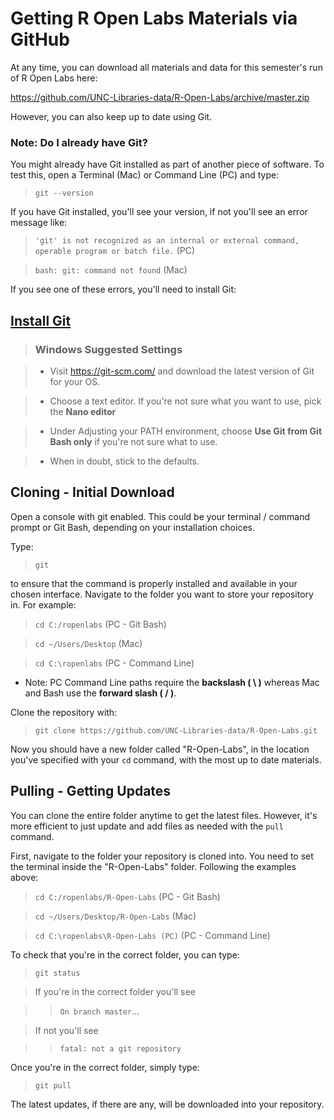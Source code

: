 # Getting R Open Labs Materials via GitHub

At any time, you can download all materials and data for this semester's run of R Open Labs here:

https://github.com/UNC-Libraries-data/R-Open-Labs/archive/master.zip

However, you can also keep up to date using Git.

### Note: Do I already have Git?

You might already have Git installed as part of another piece of software.  To test this, open a Terminal (Mac) or Command Line (PC) and type:

> `git --version`

If you have Git installed, you'll see your version, if not you'll see an error message like:

> `'git' is not recognized as an internal or external command,
operable program or batch file.` (PC)

> `bash: git: command not found` (Mac)

If you see one of these errors, you'll need to install Git:

## <a href=https://git-scm.com/book/en/v2/Getting-Started-Installing-Git>Install Git</a>

>### Windows Suggested Settings

>* Visit https://git-scm.com/ and download the latest version of Git for your OS.

>* Choose a text editor.  If you're not sure what you want to use, pick the **Nano editor**

>* Under Adjusting your PATH environment, choose **Use Git from Git Bash only** if you're not sure what to use.

>* When in doubt, stick to the defaults.

## Cloning - Initial Download 

Open a console with git enabled.  This could be your terminal / command prompt or Git Bash, depending on your installation choices.  

Type:

> 	`git`

to ensure that the command is properly installed and available in your chosen interface.
Navigate to the folder you want to store your repository in. For example:

>    `cd C:/ropenlabs` (PC - Git Bash)

>    `cd ~/Users/Desktop` (Mac)

>    `cd C:\ropenlabs` (PC - Command Line)

* Note: PC Command Line paths require the **backslash ( \\ )** whereas Mac and Bash use the **forward slash ( / )**.

Clone the repository with:

>    `git clone https://github.com/UNC-Libraries-data/R-Open-Labs.git`

Now you should have a new folder called "R-Open-Labs", in the location you've specified with your `cd` command, with the most up to date materials.

## Pulling - Getting Updates

You can clone the entire folder anytime to get the latest files.  However, it's more efficient to just update and add files as needed with the `pull` command.

First, navigate to the folder your repository is cloned into.  You need to set the terminal inside the "R-Open-Labs" folder.  Following the examples above:

>    `cd C:/ropenlabs/R-Open-Labs` (PC - Git Bash)

>    `cd ~/Users/Desktop/R-Open-Labs` (Mac)

>    `cd C:\ropenlabs\R-Open-Labs (PC)` (PC - Command Line)

To check that you're in the correct folder, you can type:

>`git status`
 
>If you're in the correct folder you'll see 

>>   `On branch master`...

>If not you'll see 

>>    `fatal: not a git repository`

Once you're in the correct folder, simply type:

>    `git pull`

The latest updates, if there are any, will be downloaded into your repository.


